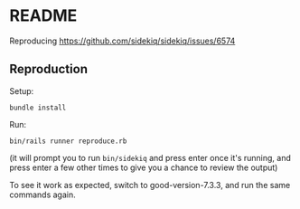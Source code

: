 # README

Reproducing https://github.com/sidekiq/sidekiq/issues/6574


## Reproduction

Setup:
```
bundle install
```

Run:
```
bin/rails runner reproduce.rb
```

(it will prompt you to run `bin/sidekiq` and press enter once it's running, and press enter a few other times to give you a chance to review the output)

To see it work as expected, switch to good-version-7.3.3, and run the same commands again.